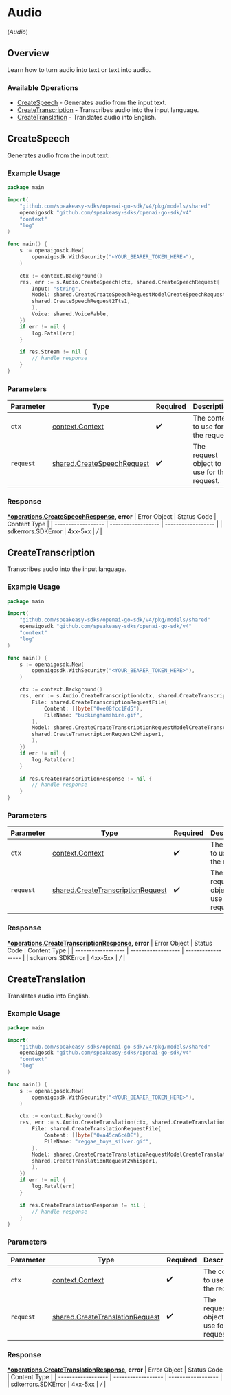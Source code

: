 # Audio
(*Audio*)

## Overview

Learn how to turn audio into text or text into audio.

### Available Operations

* [CreateSpeech](#createspeech) - Generates audio from the input text.
* [CreateTranscription](#createtranscription) - Transcribes audio into the input language.
* [CreateTranslation](#createtranslation) - Translates audio into English.

## CreateSpeech

Generates audio from the input text.

### Example Usage

```go
package main

import(
	"github.com/speakeasy-sdks/openai-go-sdk/v4/pkg/models/shared"
	openaigosdk "github.com/speakeasy-sdks/openai-go-sdk/v4"
	"context"
	"log"
)

func main() {
    s := openaigosdk.New(
        openaigosdk.WithSecurity("<YOUR_BEARER_TOKEN_HERE>"),
    )

    ctx := context.Background()
    res, err := s.Audio.CreateSpeech(ctx, shared.CreateSpeechRequest{
        Input: "string",
        Model: shared.CreateCreateSpeechRequestModelCreateSpeechRequest2(
        shared.CreateSpeechRequest2Tts1,
        ),
        Voice: shared.VoiceFable,
    })
    if err != nil {
        log.Fatal(err)
    }

    if res.Stream != nil {
        // handle response
    }
}
```

### Parameters

| Parameter                                                                    | Type                                                                         | Required                                                                     | Description                                                                  |
| ---------------------------------------------------------------------------- | ---------------------------------------------------------------------------- | ---------------------------------------------------------------------------- | ---------------------------------------------------------------------------- |
| `ctx`                                                                        | [context.Context](https://pkg.go.dev/context#Context)                        | :heavy_check_mark:                                                           | The context to use for the request.                                          |
| `request`                                                                    | [shared.CreateSpeechRequest](../../pkg/models/shared/createspeechrequest.md) | :heavy_check_mark:                                                           | The request object to use for the request.                                   |


### Response

**[*operations.CreateSpeechResponse](../../pkg/models/operations/createspeechresponse.md), error**
| Error Object       | Status Code        | Content Type       |
| ------------------ | ------------------ | ------------------ |
| sdkerrors.SDKError | 4xx-5xx            | */*                |

## CreateTranscription

Transcribes audio into the input language.

### Example Usage

```go
package main

import(
	"github.com/speakeasy-sdks/openai-go-sdk/v4/pkg/models/shared"
	openaigosdk "github.com/speakeasy-sdks/openai-go-sdk/v4"
	"context"
	"log"
)

func main() {
    s := openaigosdk.New(
        openaigosdk.WithSecurity("<YOUR_BEARER_TOKEN_HERE>"),
    )

    ctx := context.Background()
    res, err := s.Audio.CreateTranscription(ctx, shared.CreateTranscriptionRequest{
        File: shared.CreateTranscriptionRequestFile{
            Content: []byte("0xe08fcc1Fd5"),
            FileName: "buckinghamshire.gif",
        },
        Model: shared.CreateCreateTranscriptionRequestModelCreateTranscriptionRequest2(
        shared.CreateTranscriptionRequest2Whisper1,
        ),
    })
    if err != nil {
        log.Fatal(err)
    }

    if res.CreateTranscriptionResponse != nil {
        // handle response
    }
}
```

### Parameters

| Parameter                                                                                  | Type                                                                                       | Required                                                                                   | Description                                                                                |
| ------------------------------------------------------------------------------------------ | ------------------------------------------------------------------------------------------ | ------------------------------------------------------------------------------------------ | ------------------------------------------------------------------------------------------ |
| `ctx`                                                                                      | [context.Context](https://pkg.go.dev/context#Context)                                      | :heavy_check_mark:                                                                         | The context to use for the request.                                                        |
| `request`                                                                                  | [shared.CreateTranscriptionRequest](../../pkg/models/shared/createtranscriptionrequest.md) | :heavy_check_mark:                                                                         | The request object to use for the request.                                                 |


### Response

**[*operations.CreateTranscriptionResponse](../../pkg/models/operations/createtranscriptionresponse.md), error**
| Error Object       | Status Code        | Content Type       |
| ------------------ | ------------------ | ------------------ |
| sdkerrors.SDKError | 4xx-5xx            | */*                |

## CreateTranslation

Translates audio into English.

### Example Usage

```go
package main

import(
	"github.com/speakeasy-sdks/openai-go-sdk/v4/pkg/models/shared"
	openaigosdk "github.com/speakeasy-sdks/openai-go-sdk/v4"
	"context"
	"log"
)

func main() {
    s := openaigosdk.New(
        openaigosdk.WithSecurity("<YOUR_BEARER_TOKEN_HERE>"),
    )

    ctx := context.Background()
    res, err := s.Audio.CreateTranslation(ctx, shared.CreateTranslationRequest{
        File: shared.CreateTranslationRequestFile{
            Content: []byte("0xa45ca6c4DE"),
            FileName: "reggae_toys_silver.gif",
        },
        Model: shared.CreateCreateTranslationRequestModelCreateTranslationRequest2(
        shared.CreateTranslationRequest2Whisper1,
        ),
    })
    if err != nil {
        log.Fatal(err)
    }

    if res.CreateTranslationResponse != nil {
        // handle response
    }
}
```

### Parameters

| Parameter                                                                              | Type                                                                                   | Required                                                                               | Description                                                                            |
| -------------------------------------------------------------------------------------- | -------------------------------------------------------------------------------------- | -------------------------------------------------------------------------------------- | -------------------------------------------------------------------------------------- |
| `ctx`                                                                                  | [context.Context](https://pkg.go.dev/context#Context)                                  | :heavy_check_mark:                                                                     | The context to use for the request.                                                    |
| `request`                                                                              | [shared.CreateTranslationRequest](../../pkg/models/shared/createtranslationrequest.md) | :heavy_check_mark:                                                                     | The request object to use for the request.                                             |


### Response

**[*operations.CreateTranslationResponse](../../pkg/models/operations/createtranslationresponse.md), error**
| Error Object       | Status Code        | Content Type       |
| ------------------ | ------------------ | ------------------ |
| sdkerrors.SDKError | 4xx-5xx            | */*                |
